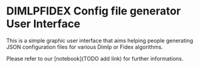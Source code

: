# DIMLPFIDEX Config file generator User Interface

This is a simple graphic user interface that aims helping people generating JSON configuration files for various Dimlp or Fidex algorithms.

Please refer to our [notebook](TODO add link) for further informations.
